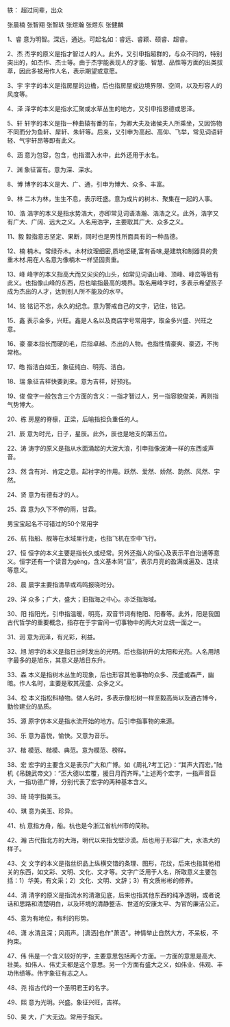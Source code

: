 
轶： 超过同辈，出众


张晨楠
张智翔
张智轶
张煜瀚
张煜东
张健麟



1、睿 意为明智。深远，通达。可起名如：睿远、睿颖、硕睿、超睿。

2、杰 杰字的原义是指才智过人的人。此外，又引申指超群的，与众不同的，特别突出的，如杰作、杰士等。由于杰字能表现人的才能、智慧、品性等方面的出类拔萃，因此多被用作人名，表示期望或意愿。

3、宇 宇字的本义是指房屋的边檐，后也指房屋或边境界限、空间，以及形容人的风度等。

4、泽 泽字的本义是指水汇聚或水草丛生的地方，又引申指恩德或恩泽。

5、轩 轩字的本义是指一种曲辕有番的车，为卿大夫及诸侯夫人所乘坐，又因饰物不同而分为鱼轩、犀轩、朱轩等。后来，又引申为高起、高仰、飞举，常见词语轩轻、气宇轩昂等即有此义。

6、涵 意为包容，包含，也指潜入水中，此外还用于水名。

7、渊 象征富有。意为深、深水。

8、博 博字的本义是大、广、通，引申为博大、众多、丰富。

9、林 二木为林，生生不息，表示旺盛。意为成片的树木、聚集在一起的人事。

10、浩 浩字的本义是指水势浩大，亦即常见词语浩瀚、浩浩之义。此外，浩字又有广大、广阔、远大之义。人名用浩字，主要取其广大、众多之义。

11、毅 毅指意志坚定、果断，同时也是男性所面具有的一种品德。

12、楠 楠木。常绿乔木。木材纹理细密,质地坚硬,富有香味,是建筑和制器具的贵重木材.用在人名意为像楠木一样坚固贵重。

13、峰 峰字的本义指高大而又尖尖的山头，如常见词语山峰、顶峰、峰峦等皆有此义。也指像山峰的东西，后也喻指最高的境界。取名用峰字时，多表示希望孩子成为杰出的人才，达到别人所不能及的水平。

14、铭 铭记不忘，永久的纪念。意为警戒自己的文字，记住，铭记。

15、鑫 表示金多，兴旺。鑫是人名以及商店字号常用字，取金多兴盛、兴旺之意。

16、豪 豪本指长而硬的毛，后指卓越、杰出的人物。也指性情豪爽、豪迈，不拘常格。

17、皓 指洁白如玉，象征纯白、明亮、洁白。

18、瑞 象征吉祥快要到来。意为吉祥，好预兆。

19、俊 俊字一般包含三个方面的含义：一指才智过人，另一指容貌俊美，再则指气势博大。

20、栋 房屋的脊檩，正梁，后喻指担负重任的人。

21、辰 意为时光，日子，星辰。此外，辰也是地支的第五位。

22、涛 涛字的原义是指从水面涌起的大波大浪，引申指像波涛一样的东西或声音。

23、然 含有对、肯定之意。起衬字的作用。跃然、爱然、娇然、韵然、风然、宇然。

24、贤 意为有德有才的人。

25、霖 意为久下不停的雨，甘霖。

男宝宝起名不可错过的50个常用字

26、航 指船、舰等在水域里行走，也指飞机在空中飞行。

27、恒 恒字的本义主要是指长久或经常。另外还指人的恒心及表示平自治通等意义。恒字还有一个读音为gèng，含义基本同“亘”，表示月亮的盈满或遍及、连续等意义。

28、晨 晨字主要指清早或鸡鸣报晓时分。

29、洋 众多；广大，盛大；旧指海之中心。亦泛指海域。

30、阳 指阳光，引申指温暖，明亮，双音节词有艳阳、阳春等。此外，阳是我国古代哲学的重要概念，指存在于宇宙间一切事物中的两大对立统一面之一。

31、润 意为润泽，有光彩，利益。

32、旭 旭字的本义是指日出时发出的光明。后也指初升的太阳和光亮。人名用旭字最多的是旭东，其意义是旭日东升。

33、森 本义是指树木丛生的现象，后也形容其他事物的众多、茂盛或森严，幽暗。作人名时，主要是取其茂盛、众多之义。

34、松 本义指松科植物。做人名时，多表示像松树一样坚毅高尚以及通古博今，勤俭建业的品质。

35、源 原字仿本义是指水流开始的地方。后引申指事物的来源。

36、乐 意为喜悦，愉快。又意为音乐。

37、楷 模范、楷模、典范。意为模范、榜样。

38、宏 宏字的主要含义是表示广大和广博。如《周礼?考工记》：“其声大而宏。”陆机《吊魏武帝文》：“丕大德以宏覆，援日月而齐晖。”上述两个宏字，一指声音巨大，一指功德广博，分别代表了宏字的两种基本含义。

39、琦 琦字指美玉。

40、琪 意为美玉、珍异。

41、杭 意指方舟，船。杭也是今浙江省杭州市的简称。

42、瀚 古代指北方的大海，明代以来指戈壁沙漠。后也用于形容广大，水浩大的样子。

43、文 文字的本义是指丝织品上纵横交错的条理、图形，花纹，后来也指其他相关的东西，如文彩、文明、文化、文才等。文字广泛用于人名，所取意义主要包括：1）华美，有文采；2）文化、文明、文辞；3）有文质彬彬的修养。

44、清 清字的原义是指流水的清澈见底，后来也指其他东西的纯净透明，或者说话和思路和清楚明白，以及环境的清静整洁、世道的安康太平、为官的廉洁公正。

45、意为有地位，有利的形势。

46、潇 水清且深；风雨声。[潇洒]也作\"萧洒\"。神情举止自然大方，不呆板，不拘束。

47、伟 伟是一个含义较好的字，主要意思包括两个方面。一方面的意思是高大、壮美。如伟人、伟丈夫都是这个意思。另一个方面有盛大之义，如伟业、伟观、丰功伟绩等。伟字象征有志之人。

48、尧 指古代的一个圣明君王的名字。

49、熙 意为光明。兴盛。象征兴旺，吉祥。

50、昊 大，广大无边。常用于指天。